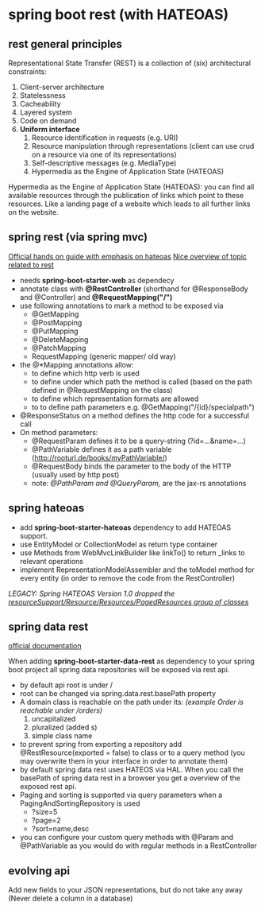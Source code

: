 # spring boot rest (with HATEOAS)

## rest general principles 

Representational State Transfer (REST) is a collection of (six) architectural constraints:

  1. Client-server architecture
  2. Statelessness
  3. Cacheability
  4. Layered system
  5. Code on demand 
  6. **Uniform interface**
     1. Resource identification in requests (e.g. URI)
     2. Resource manipulation through representations (client can use crud on a resource via one of its representations)
     3. Self-descriptive messages (e.g. MediaType)
     4. Hypermedia as the Engine of Application State (HATEOAS)

Hypermedia as the Engine of Application State (HATEOAS): you can find all available resources through the publication of links which point to these resources. Like a landing page of a website which leads to all further links on the website.  


## spring rest (via spring mvc)

[Official hands on guide with emphasis on hateoas](https://spring.io/guides/tutorials/rest/)
[Nice overview of topic related to rest](https://www.baeldung.com/rest-with-spring-series)

- needs **spring-boot-starter-web** as dependecy
- annotate class with **@RestController** (shorthand for @ResponseBody and @Controller) and **@RequestMapping("/")**
- use following annotations to mark a method to be exposed via 
  - @GetMapping
  - @PostMapping
  - @PutMapping
  - @DeleteMapping
  - @PatchMapping
  - RequestMapping (generic mapper/ old way)
- the @*Mapping annotations allow: 
  - to define which http verb is used
  - to define under which path the method is called (based on the path defined in @RequestMapping on the class) 
  - to define which representation formats are allowed
  - to to define path parameters e.g. @GetMapping("/{id}/specialpath")
-  @ResponseStatus on a method defines the http code for a successful call
- On method parameters:
  -  @RequestParam defines it to be a query-string (?id=...&name=...)
  -  @PathVariable defines it as a path variable (http://rooturl.de/books/myPathVariable/)
  -  @RequestBody binds the parameter to the body of the HTTP (usually used by http post)
  -  note: *@PathParam and @QueryParam,* are the jax-rs annotations

## spring hateoas

- add **spring-boot-starter-hateoas** dependency to add HATEOAS support.
- use EntityModel<T> or CollectionModel<T> as return type container
- use Methods from WebMvcLinkBuilder like linkTo() to return _links to relevant operations
- implement RepresentationModelAssembler and the toModel method for every entity (in order to remove the code from the RestController)

*LEGACY: Spring HATEOAS Version 1.0 dropped the [resourceSupport/Resource/Resources/PagedResources group of classes](https://docs.spring.io/spring-hateoas/docs/current/reference/html/#migrate-to-1.0)*

## spring data rest

[official documentation](https://docs.spring.io/spring-data/rest/docs/current/reference/html/)

When adding **spring-boot-starter-data-rest** as dependency to your spring boot project all spring data repositories will be exposed via rest api.

- by default api root is under /
- root can be changed via spring.data.rest.basePath property
- A domain class is reachable on the path under its: *(example Order is reachable under /orders)*
  1. uncapitalized
  2. pluralized (added s)
  3. simple class name 
- to prevent spring from exporting a repository add @RestResource(exported = false) to class or to a query method (you may overwrite them in your interface in order to annotate them)
- by default spring data rest uses HATEOS via HAL. When you call the basePath of spring data rest in a browser you get a overview of the exposed rest api.
- Paging and sorting is supported via query parameters when a PagingAndSortingRepository is used 
  - ?size=5
  - ?page=2
  - ?sort=name,desc
-  you can configure your custom query methods with @Param and @PathVariable as you would do with regular methods in a RestController

## evolving api

Add new fields to your JSON representations, but do not take any away (Never delete a column in a database)